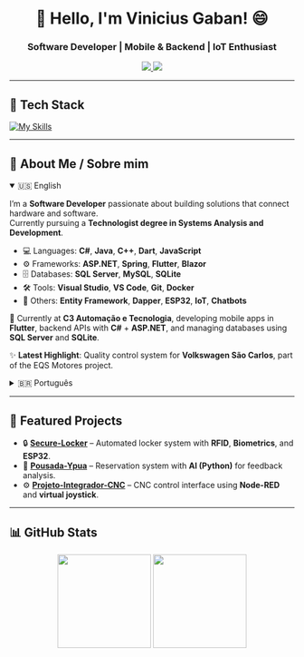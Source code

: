 <h1 align="center">👋 Hello, I'm Vinicius Gaban! 😄</h1>
<h3 align="center">Software Developer | Mobile & Backend | IoT Enthusiast</h3>

<p align="center">
  <a href="https://wa.me/5516991000062" target="_blank">
    <img src="https://img.shields.io/badge/-WhatsApp-25D366?style=for-the-badge&logo=whatsapp&logoColor=white" />
  </a>
  <a href="https://www.linkedin.com/in/vinicius-gaban/" target="_blank">
    <img src="https://img.shields.io/badge/-LinkedIn-0077B5?style=for-the-badge&logo=linkedin&logoColor=white" />
  </a>
</p>

---

## 🚀 Tech Stack
[![My Skills](https://skillicons.dev/icons?i=dotnet,cs,java,dart,flutter,react,azure,docker,mysql,sqlite,git,figma,html,css,js,bootstrap,hibernate,spring)](https://skillicons.dev)

---

## 📌 About Me / Sobre mim  

<details open>
  <summary>🇺🇸 English</summary>

I’m a **Software Developer** passionate about building solutions that connect hardware and software.  
Currently pursuing a **Technologist degree in Systems Analysis and Development**.  

- 💻 Languages: **C#**, **Java**, **C++**, **Dart**, **JavaScript**  
- ⚙️ Frameworks: **ASP.NET**, **Spring**, **Flutter**, **Blazor**  
- 🗄️ Databases: **SQL Server**, **MySQL**, **SQLite**  
- 🛠️ Tools: **Visual Studio**, **VS Code**, **Git**, **Docker**  
- 🔗 Others: **Entity Framework**, **Dapper**, **ESP32**, **IoT**, **Chatbots**  

💼 Currently at **C3 Automação e Tecnologia**, developing mobile apps in **Flutter**, backend APIs with **C#** + **ASP.NET**, and managing databases using **SQL Server** and **SQLite**.  

✨ **Latest Highlight**: Quality control system for **Volkswagen São Carlos**, part of the EQS Motores project.  

</details>

<details>
  <summary>🇧🇷 Português</summary>

Sou **Desenvolvedor de Sistemas**, cursando **Análise e Desenvolvimento de Sistemas**.  

- 💻 Linguagens: **C#**, **Java**, **C++**, **Dart**, **JavaScript**  
- ⚙️ Frameworks: **ASP.NET**, **Spring**, **Flutter**, **Blazor**  
- 🗄️ Bancos de dados: **SQL Server**, **MySQL**, **SQLite**  
- 🛠️ Ferramentas: **Visual Studio**, **VS Code**, **Git**, **Docker**  
- 🔗 Outros: **Entity Framework**, **Dapper**, **ESP32**, **IoT**, **Chatbots**  

💼 Hoje trabalho na **C3 Automação e Tecnologia**, com desenvolvimento de apps em **Flutter**, APIs com **C#** + **ASP.NET**, e bancos de dados com **SQL Server** e **SQLite**.  

✨ **Destaque recente**: Sistema de controle de qualidade para a **Volkswagen São Carlos**.  

</details>

---

## 💼 Featured Projects

- 🔒 [**Secure-Locker**](https://github.com/Gaban03/Secure-Locker) – Automated locker system with **RFID**, **Biometrics**, and **ESP32**.  
- 🏨 [**Pousada-Ypua**](https://github.com/SENAISP-Unid601-Projetos/PousadaYpua) – Reservation system with **AI (Python)** for feedback analysis.  
- ⚙️ [**Projeto-Integrador-CNC**](https://github.com/Gaban03/Projeto-Integrador-CNC) – CNC control interface using **Node-RED** and **virtual joystick**.  

---

## 📊 GitHub Stats
<p align="center">
  <img src="https://github-readme-stats.vercel.app/api?username=Gaban03&show_icons=true&theme=dark" height="165" />
  <img src="https://github-readme-stats.vercel.app/api/top-langs/?username=Gaban03&layout=compact&theme=dark" height="165" />
</p>
